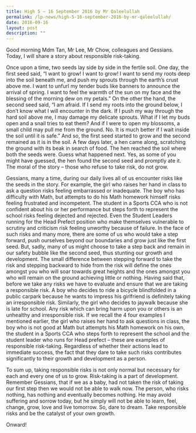 ```yaml
---
title: High 5 – 16 September 2016 by Mr Qaleelullah
permalink: /lp-news/high-5-16-september-2016-by-mr-qaleelullah/
date: 2016-09-16
layout: post
description: ""
---
```


Good morning Mdm Tan, Mr Lee, Mr Chow, colleagues and Gessians. Today, I will share a story about responsible risk-taking.

Once upon a time, two seeds lay side by side in the fertile soil. One day, the first seed said, “I want to grow! I want to grow! I want to send my roots deep into the soil beneath me, and push my sprouts through the earth’s crust above me. I want to unfurl my tender buds like banners to announce the arrival of spring. I want to feel the warmth of the sun on my face and the blessing of the morning dew on my petals.” On the other the hand, the second seed said, “I am afraid. If I send my roots into the ground below, I don’t know what I will encounter in the dark. If I push my way through the hard soil above me, I may damage my delicate sprouts. What if I let my buds open and a snail tries to eat them? And if I were to open my blossoms, a small child may pull me from the ground. No. It is much better if I wait inside the soil until it is safe.” And so, the first seed started to grow and the second remained as it is in the soil. A few days later, a hen came along, scratching the ground with its beak in search of food. The hen reached the soil where both the seeds were. Guess what happened next. Yes, as some of you might have guessed, the hen found the second seed and promptly ate it. The moral of the story – those who refuse to take risk, do not grow.

Gessians, many a time, during our daily lives all of us encounter risks like the seeds in the story. For example, the girl who raises her hand in class to ask a question risks feeling embarrassed or inadequate. The boy who has difficulty with Math, but attempts to do his Math homework himself risks feeling frustrated and incompetent. The student in a Sports CCA who is not confident about his or her performance but steps forth to represent the school risks feeling dejected and rejected. Even the Student Leaders running for the Head Prefect position who make themselves vulnerable to scrutiny and criticism risk feeling unworthy because of failure. In the face of such risks and many more, there are some of us who would take a step forward, push ourselves beyond our boundaries and grow just like the first seed. But, sadly, many of us might choose to take a step back and remain in our safety bubble like the second seed, thus stunting our growth and development. The small difference between stepping forward to take the risk and stepping backward to hide from the risk will define the ones amongst you who will soar towards great heights and the ones amongst you who will remain on the ground achieving little or nothing. Having said that, before we take any risks we have to evaluate and ensure that we are taking a responsible risk. A boy who decides to ride a bicycle blindfolded in a public carpark because he wants to impress his girlfriend is definitely taking an irresponsible risk. Similarly, the girl who decides to jaywalk because she is late for school. Any risk which can bring harm upon you or others is an unhealthy and irresponsible risk. If we recall the 4 four examples I mentioned earlier, the girl who raises her hand to ask questions in class, the boy who is not good at Math but attempts his Math homework on his own, the student in a Sports CCA who steps forth to represent the school and the student leader who runs for Head prefect – these are examples of responsible risk-taking. Regardless of whether their actions lead to immediate success, the fact that they dare to take such risks contributes significantly to their growth and development as a person.

To sum up, taking responsible risks is not only normal but necessary for each and every one of us to grow. Risk-taking is a part of development. Remember Gessians, that if we as a baby, had not taken the risk of taking our first step then we would not be able to walk now. The person, who risks nothing, has nothing and eventually becomes nothing. He may avoid suffering and sorrow today, but he simply will not be able to learn, feel, change, grow, love and live tomorrow. So, dare to dream. Take responsible risks and be the catalyst of your own growth.

Onward!